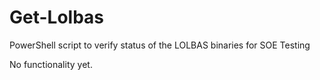 # Get-Lolbas
PowerShell script to verify status of the LOLBAS binaries for SOE Testing

No functionality yet. 
